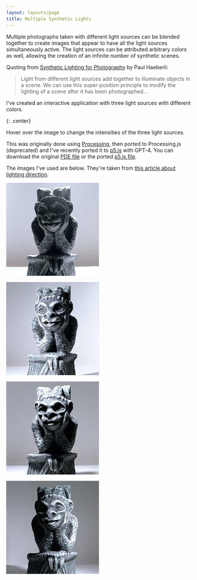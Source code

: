 ```yaml
---
layout: layouts/page
title: Multiple Synthetic Lights
---
```


Multiple photographs taken with different light sources can be blended together to create images that appear to have all the light sources simultaneously active. The light sources can be attributed arbitrary colors as well, allowing the creation of an infinite number of synthetic scenes.

Quoting from [Synthetic Lighting for Photography](https://www.graficaobscura.com/synth/) by Paul Haeberli:

> Light from different light sources add together to illuminate objects in a scene. We can use this super-position principle to modify the lighting of a scene after it has been photographed...

I've created an interactive application with three light sources with different colors.

<main>
</main>
{: .center}

Hover over the image to change the intensities of the three light sources.

This was originally done using [Processing](https://processing.org/), then ported to Processing.js (deprecated) and I've recently ported it to [p5.js](https://p5js.org/) with GPT-4. You can download the original [PDE file](multi_focus.pde) or the ported [p5.js file](sketch.js).

The images I've used are below. They're taken from [this article about lighting direction](https://web.archive.org/web/20071207230006/www.megapixel.net/html/articles/article-lightdir.php).

<p class="center zoomable">
  <img src="i/lighting-11.jpg" alt="Ambient light">
</p>

<p class="center zoomable">
  <img src="i/lighting-09.jpg" alt="Light coming from the left">
</p>

<p class="center zoomable">
  <img src="i/lighting-10.jpg" alt="Light coming from the top">
</p>

<p class="center zoomable">
  <img src="i/lighting-14.jpg" alt="Light coming from the right">
</p>

<script src="https://cdn.jsdelivr.net/npm/p5@1.7.0/lib/p5.js"></script>
<script src="sketch.js"></script>
